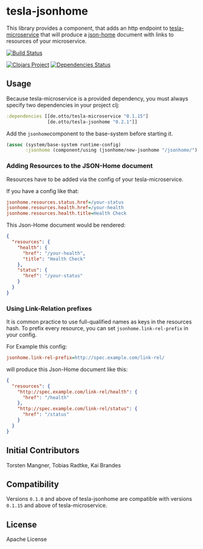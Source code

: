 # tesla-jsonhome

This library provides a component, that adds an http endpoint 
to [tesla-microservice](https://github.com/otto-de/tesla-microservice)
that will produce a [json-home](http://tools.ietf.org/html/draft-nottingham-json-home-02) document
with links to resources of your microservice. 

[![Build Status](https://travis-ci.org/otto-de/tesla-jsonhome.svg?branch=master)](https://travis-ci.org/otto-de/tesla-jsonhome)

[![Clojars Project](http://clojars.org/de.otto/tesla-jsonhome/latest-version.svg)](http://clojars.org/de.otto/tesla-jsonhome)
[![Dependencies Status](http://jarkeeper.com/otto-de/tesla-jsonhome/status.svg)](http://jarkeeper.com/otto-de/tesla-jsonhome)

## Usage

Because tesla-microservice is a provided dependency, you must always specify two dependencies in your project clj:

```clojure
:dependencies [[de.otto/tesla-microservice "0.1.15"]
               [de.otto/tesla-jsonhome "0.2.1"]]
```

Add the `jsonhome`component to the base-system before starting it. 
```clojure
(assoc (system/base-system runtime-config)
       :jsonhome (component/using (jsonhome/new-jsonhome "/jsonhome/") [:config :handler]))
```
### Adding Resources to the JSON-Home document

Resources have to be added via the config of your tesla-microservice.

If you have a config like that:

```INI
jsonhome.resources.status.href=/your-status
jsonhome.resources.health.href=/your-health
jsonhome.resources.health.title=Health Check
```

This Json-Home document would be rendered:

```JSON
{
  "resources": {
    "health": {
      "href": "/your-health",
      "title": "Health Check"
    },
    "status": {
      "href": "/your-status"
    }
  }
}
```

### Using Link-Relation prefixes

It is common practice to use full-qualified names as keys in the resources hash.
To prefix every resource, you can set `jsonhome.link-rel-prefix` in your config.

For Example this config:

```INI
jsonhome.link-rel-prefix=http://spec.example.com/link-rel/
```

will produce this Json-Home document like this:

```JSON
{
  "resources": {
    "http://spec.example.com/link-rel/health": {
      "href": "/health"
    },
    "http://spec.example.com/link-rel/status": {
      "href": "/status"
    }
  }
}
```

## Initial Contributors

Torsten Mangner, Tobias Radtke, Kai Brandes

## Compatibility
Versions `0.1.0` and above of tesla-jsonhome are compatible with versions `0.1.15` and above of tesla-microservice.

## License
Apache License
